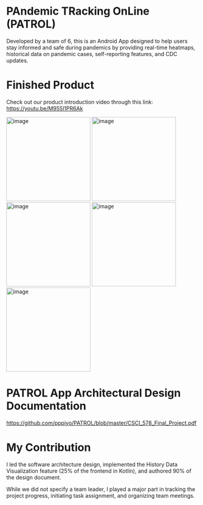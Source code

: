 # PAndemic TRacking OnLine (PATROL)
Developed by a team of 6, this is an Android App designed to help users stay informed and safe during pandemics by providing real-time heatmaps, historical data on pandemic cases, self-reporting features, and CDC updates.

# Finished Product
Check out our product introduction video through this link: 
https://youtu.be/M955l1PR6Ak

<img width="221" alt="image" src="https://github.com/user-attachments/assets/561a75c4-89d9-4d91-a97e-7688a2aab425">
<img width="221" alt="image" src="https://github.com/user-attachments/assets/62dbbcfc-4888-43e4-9aa7-5697a93dc4fd">
<img width="221" alt="image" src="https://github.com/user-attachments/assets/07b5b196-dde4-418a-9b78-b8480a9111fb">
<img width="221" alt="image" src="https://github.com/user-attachments/assets/0f1660a5-ed22-4494-8087-71870fc01954">
<img width="221" alt="image" src="https://github.com/user-attachments/assets/7a4eefc5-2842-4976-9e42-d309bf0beddd">

# PATROL App Architectural Design Documentation
https://github.com/pppiyo/PATROL/blob/master/CSCI_578_Final_Project.pdf

# My Contribution
I led the software architecture design, implemented the History Data Visualization feature (25% of the frontend in Kotlin), and authored 90% of the design document.

While we did not specify a team leader, I played a major part in tracking the project progress, initiating task assignment, and organizing team meetings.
